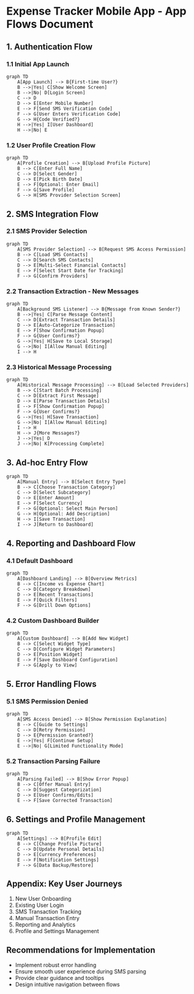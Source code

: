 
# Expense Tracker Mobile App - App Flows Document

## 1. Authentication Flow

### 1.1 Initial App Launch
```mermaid
graph TD
    A[App Launch] --> B{First-time User?}
    B -->|Yes| C[Show Welcome Screen]
    B -->|No| D[Login Screen]
    C --> D
    D --> E[Enter Mobile Number]
    E --> F[Send SMS Verification Code]
    F --> G[User Enters Verification Code]
    G --> H{Code Verified?}
    H -->|Yes| I[User Dashboard]
    H -->|No| E
```

### 1.2 User Profile Creation Flow
```mermaid
graph TD
    A[Profile Creation] --> B[Upload Profile Picture]
    B --> C[Enter Full Name]
    C --> D[Select Gender]
    D --> E[Pick Birth Date]
    E --> F[Optional: Enter Email]
    F --> G[Save Profile]
    G --> H[SMS Provider Selection Screen]
```

## 2. SMS Integration Flow

### 2.1 SMS Provider Selection
```mermaid
graph TD
    A[SMS Provider Selection] --> B[Request SMS Access Permission]
    B --> C[Load SMS Contacts]
    C --> D[Search SMS Contacts]
    D --> E[Multi-Select Financial Contacts]
    E --> F[Select Start Date for Tracking]
    F --> G[Confirm Providers]
```

### 2.2 Transaction Extraction - New Messages
```mermaid
graph TD
    A[Background SMS Listener] --> B{Message from Known Sender?}
    B -->|Yes| C[Parse Message Content]
    C --> D[Extract Transaction Details]
    D --> E[Auto-Categorize Transaction]
    E --> F[Show Confirmation Popup]
    F --> G{User Confirms?}
    G -->|Yes| H[Save to Local Storage]
    G -->|No| I[Allow Manual Editing]
    I --> H
```

### 2.3 Historical Message Processing
```mermaid
graph TD
    A[Historical Message Processing] --> B[Load Selected Providers]
    B --> C[Start Batch Processing]
    C --> D[Extract First Message]
    D --> E[Parse Transaction Details]
    E --> F[Show Confirmation Popup]
    F --> G{User Confirms?}
    G -->|Yes| H[Save Transaction]
    G -->|No| I[Allow Manual Editing]
    I --> H
    H --> J{More Messages?}
    J -->|Yes| D
    J -->|No| K[Processing Complete]
```

## 3. Ad-hoc Entry Flow
```mermaid
graph TD
    A[Manual Entry] --> B[Select Entry Type]
    B --> C[Choose Transaction Category]
    C --> D[Select Subcategory]
    D --> E[Enter Amount]
    E --> F[Select Currency]
    F --> G[Optional: Select Main Person]
    G --> H[Optional: Add Description]
    H --> I[Save Transaction]
    I --> J[Return to Dashboard]
```

## 4. Reporting and Dashboard Flow

### 4.1 Default Dashboard
```mermaid
graph TD
    A[Dashboard Landing] --> B[Overview Metrics]
    B --> C[Income vs Expense Chart]
    C --> D[Category Breakdown]
    D --> E[Recent Transactions]
    E --> F[Quick Filters]
    F --> G[Drill Down Options]
```

### 4.2 Custom Dashboard Builder
```mermaid
graph TD
    A[Custom Dashboard] --> B[Add New Widget]
    B --> C[Select Widget Type]
    C --> D[Configure Widget Parameters]
    D --> E[Position Widget]
    E --> F[Save Dashboard Configuration]
    F --> G[Apply to View]
```

## 5. Error Handling Flows

### 5.1 SMS Permission Denied
```mermaid
graph TD
    A[SMS Access Denied] --> B[Show Permission Explanation]
    B --> C[Guide to Settings]
    C --> D[Retry Permission]
    D --> E{Permission Granted?}
    E -->|Yes| F[Continue Setup]
    E -->|No| G[Limited Functionality Mode]
```

### 5.2 Transaction Parsing Failure
```mermaid
graph TD
    A[Parsing Failed] --> B[Show Error Popup]
    B --> C[Offer Manual Entry]
    C --> D[Suggest Categorization]
    D --> E[User Confirms/Edits]
    E --> F[Save Corrected Transaction]
```

## 6. Settings and Profile Management
```mermaid
graph TD
    A[Settings] --> B[Profile Edit]
    B --> C[Change Profile Picture]
    C --> D[Update Personal Details]
    D --> E[Currency Preferences]
    E --> F[Notification Settings]
    F --> G[Data Backup/Restore]
```

## Appendix: Key User Journeys
1. New User Onboarding
2. Existing User Login
3. SMS Transaction Tracking
4. Manual Transaction Entry
5. Reporting and Analytics
6. Profile and Settings Management

## Recommendations for Implementation
- Implement robust error handling
- Ensure smooth user experience during SMS parsing
- Provide clear guidance and tooltips
- Design intuitive navigation between flows

